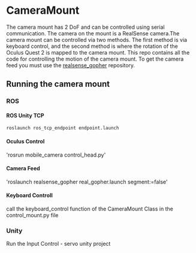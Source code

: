 # CameraMount
The camera mount has 2 DoF and can be controlled using serial communication. The camera on the mount is a RealSense camera.The camera mount can be controlled via two methods. The first method is via keyboard control, and the second method is where the rotation of the Oculus Quest 2 is mapped to the camera mount. This repo contains all the code for controlling the motion of the camera mount. To get the camera feed you must use the [realsense_gopher](https://github.com/geekblack22/realsense_gopher) repository.

## Running the camera mount
### ROS
#### ROS Unity TCP
```roslaunch ros_tcp_endpoint endpoint.launch```
#### Oculus Control
'rosrun mobile_camera control_head.py'
#### Camera Feed
'roslaunch realsense_gopher real_gopher.launch  segment:=false'
#### Keyboard Controll
call the keyboard_control function of the CameraMount Class in the control_mount.py file

### Unity
Run the Input Control - servo unity project




